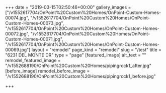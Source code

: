 +++
date = "2019-03-15T02:50:46+00:00"
gallery_images = ["/v1552617704/OnPoint%20Custom%20Homes/OnPoint-Custom-Homes-00074.jpg", "/v1552617704/OnPoint%20Custom%20Homes/OnPoint-Custom-Homes-00073.jpg", "/v1552617704/OnPoint%20Custom%20Homes/OnPoint-Custom-Homes-00072.jpg", "/v1552617704/OnPoint%20Custom%20Homes/OnPoint-Custom-Homes-00071.jpg", "/v1552617704/OnPoint%20Custom%20Homes/OnPoint-Custom-Homes-00069.jpg"]
layout = "remodel"
page_kind = "remodel"
slug = "/test"
title = "6231 DEL MONTE DR"
type = "page"
[featured_image]
alt_text = ""
remodel_featured_image = "/v1552688190/OnPoint%20Custom%20Homes/pipingrock1_after.jpg"
[before_image]
remodel_before_image = "/v1552688190/OnPoint%20Custom%20Homes/pipingrock1_before.jpg"

+++